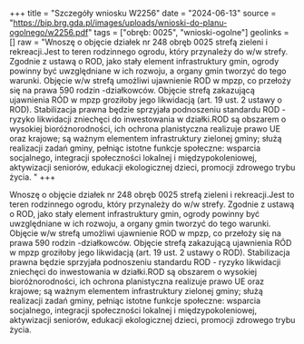 +++
title = "Szczegóły wniosku W2256"
date = "2024-06-13"
source = "https://bip.brg.gda.pl/images/uploads/wnioski-do-planu-ogolnego/w2256.pdf"
tags = ["obręb: 0025", "wnioski-ogolne"]
geolinks = []
raw = "Wnoszę o objęcie działek nr 248 obręb 0025 strefą zieleni i rekreacji.Jest to teren rodzinnego ogrodu, który przynależy do w/w strefy. Zgodnie z ustawą o ROD, jako stały element infrastruktury gmin, ogrody powinny być uwzględniane w ich rozwoju, a organy gmin tworzyć do tego warunki. Objęcie w/w strefą umożliwi ujawnienie ROD w mpzp, co przełoży się na prawa 590 rodzin -działkowców. Objęcie strefą zakazującą ujawnienia RÓD w mpzp groziłoby jego likwidacją (art. 19 ust. 2 ustawy o ROD). Stabilizacja prawna będzie sprzyjała podnoszeniu standardu ROD - ryzyko likwidacji zniechęci do inwestowania w działki.ROD są obszarem o wysokiej bioróżnorodności, ich ochrona planistyczna realizuje prawo UE oraz krajowe; są ważnym elementem infrastruktury zielonej gminy; służą realizacji zadań gminy, pełniąc istotne funkcje społeczne: wsparcia socjalnego, integracji społeczności lokalnej i międzypokoleniowej, aktywizacji seniorów, edukacji ekologicznej dzieci, promocji zdrowego trybu życia. "
+++

Wnoszę o objęcie działek nr 248 obręb 0025 strefą zieleni i rekreacji.Jest to teren
rodzinnego ogrodu, który przynależy do w/w strefy. Zgodnie z ustawą o ROD, jako stały element
infrastruktury gmin, ogrody powinny być uwzględniane w ich rozwoju, a organy gmin tworzyć do
tego warunki. Objęcie w/w strefą umożliwi ujawnienie ROD w mpzp, co przełoży się na prawa
590 rodzin -działkowców. Objęcie strefą zakazującą ujawnienia RÓD w mpzp groziłoby jego
likwidacją (art. 19 ust. 2 ustawy o ROD). Stabilizacja prawna będzie sprzyjała podnoszeniu
standardu ROD - ryzyko likwidacji zniechęci do inwestowania w działki.ROD są obszarem o
wysokiej bioróżnorodności, ich ochrona planistyczna realizuje prawo UE oraz krajowe; są
ważnym elementem infrastruktury zielonej gminy; służą realizacji zadań gminy, pełniąc istotne
funkcje społeczne: wsparcia socjalnego, integracji społeczności lokalnej i międzypokoleniowej,
aktywizacji seniorów, edukacji ekologicznej dzieci, promocji zdrowego trybu życia.



